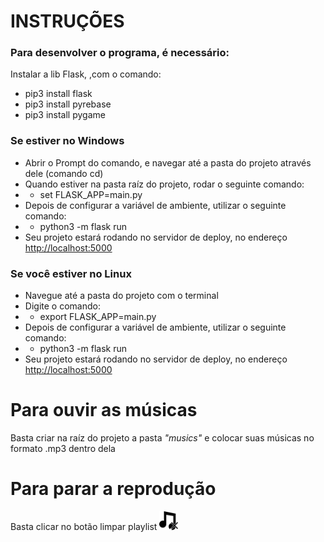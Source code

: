 # INSTRUÇÕES #

### Para desenvolver o programa, é necessário: ###

Instalar a lib Flask, ,com o comando:
* pip3 install flask
* pip3 install pyrebase
* pip3 install pygame

### Se estiver no Windows ###

* Abrir o Prompt do comando, e navegar até a pasta do projeto através dele (comando cd)
* Quando estiver na pasta raíz do projeto, rodar o seguinte comando:
* * set FLASK_APP=main.py
* Depois de configurar a variável de ambiente, utilizar o seguinte comando:
* * python3 -m flask run
* Seu projeto estará rodando no servidor de deploy, no endereço [http://localhost:5000](http://localhost:5000)

### Se você estiver no Linux ###

* Navegue até a pasta do projeto com o terminal
* Digite o comando:
* * export FLASK_APP=main.py
* Depois de configurar a variável de ambiente, utilizar o seguinte comando:
* * python3 -m flask run
* Seu projeto estará rodando no servidor de deploy, no endereço [http://localhost:5000](http://localhost:5000)

# Para ouvir as músicas #
Basta criar na raíz do projeto a pasta *"musics"* e colocar suas músicas no formato .mp3 dentro dela

# Para parar a reprodução  #
Basta clicar no botão limpar playlist <img src="https://github.com/felipelavandeira/paduasplayer/blob/master/Views/assets/images/iconfinder_music_103634xx.png" width="30" />